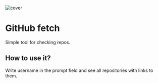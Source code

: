 ![cover](https://cotenfrontend.pl/img/cover.png)

# GitHub fetch

Simple tool for checking repos.

## How to use it?

Write username in the prompt field and see all repositories with links to them.
